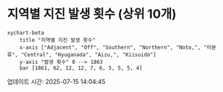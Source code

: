 # 지역별 지진 발생 횟수 (상위 10개)

```mermaid
xychart-beta
    title "지역별 지진 발생 횟수"
    x-axis ["Adjacent", "Off", "Southern", "Northern", "Noto,", "미분류", "Central", "Hyuganada", "Aizu,", "Kiisuido"]
    y-axis "발생 횟수" 0 --> 1863
    bar [1861, 62, 12, 12, 7, 6, 5, 5, 5, 4]
```

업데이트 시간: 2025-07-15 14:04:45
